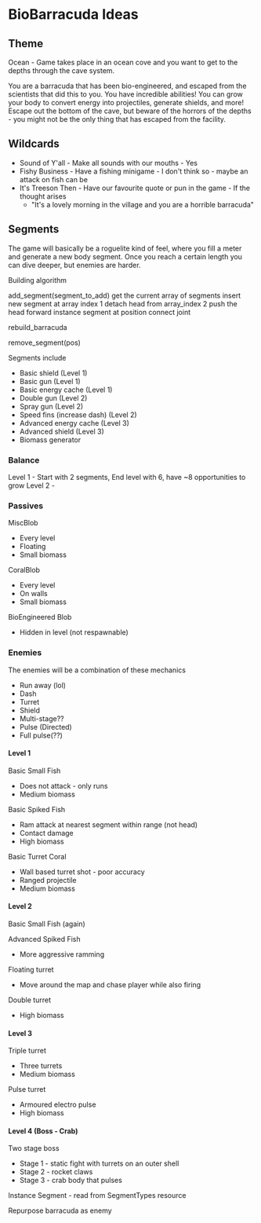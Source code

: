 # BioBarracuda Ideas
##  Theme
Ocean - Game takes place in an ocean cove and you want to get to the depths through the cave system. 

You are a barracuda that has been bio-engineered, and escaped from the scientists that did this to you. You have incredible abilities! You can grow your body to convert energy into projectiles, generate shields, and more! Escape out the bottom of the cave, but beware of the horrors of the depths - you might not be the only thing that has escaped from the facility.

## Wildcards

- Sound of Y'all - Make all sounds with our mouths - Yes
- Fishy Business - Have a fishing minigame - I don't think so - maybe an attack on fish can be 
- It's Treeson Then - Have our favourite quote or pun in the game - If the thought arises
	- "It's a lovely morning in the village and you are a horrible barracuda"

## Segments
The game will basically be a roguelite kind of feel, where you fill a meter and generate a new body segment. Once you reach a certain length you can dive deeper, but enemies are harder.

Building algorithm

add_segment(segment_to_add)
	get the current array of segments
	insert new segment at array index 1
	detach head from array_index 2
	push the head forward
	instance segment at position
	connect joint

rebuild_barracuda

remove_segment(pos)
	


Segments include
- Basic shield (Level 1)
- Basic gun (Level 1)
- Basic energy cache (Level 1)
- Double gun (Level 2)
- Spray gun (Level 2)
- Speed fins (increase dash) (Level 2)
- Advanced energy cache (Level 3)
- Advanced shield (Level 3)
- Biomass generator

### Balance
Level 1 - Start with 2 segments, End level with 6, have ~8 opportunities to grow
Level 2 - 

### Passives
MiscBlob
- Every level
- Floating
- Small biomass

CoralBlob
- Every level
- On walls
- Small biomass

BioEngineered Blob
- Hidden in level (not respawnable)

### Enemies
The enemies will be a combination of these mechanics
- Run away (lol)
- Dash
- Turret
- Shield
- Multi-stage??
- Pulse (Directed)
- Full pulse(??)


#### Level 1
Basic Small Fish
- Does not attack - only runs
- Medium biomass

Basic Spiked Fish
- Ram attack at nearest segment within range (not head)
- Contact damage
- High biomass

Basic Turret Coral
- Wall based turret shot - poor accuracy
- Ranged projectile
- Medium biomass

#### Level 2
Basic Small Fish (again)

Advanced Spiked Fish
- More aggressive ramming

Floating turret
- Move around the map and chase player while also firing

Double turret
- High biomass

#### Level 3
Triple turret
- Three turrets
- Medium biomass

Pulse turret
- Armoured electro pulse
- High biomass

#### Level 4 (Boss - Crab)
Two stage boss
- Stage 1 - static fight with turrets on an outer shell
- Stage 2 - rocket claws
- Stage 3 - crab body that pulses





Instance Segment - read from SegmentTypes resource

Repurpose barracuda as enemy


